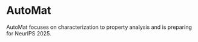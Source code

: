# AutoMat
AutoMat focuses on characterization to property analysis and is preparing for NeurIPS 2025.
